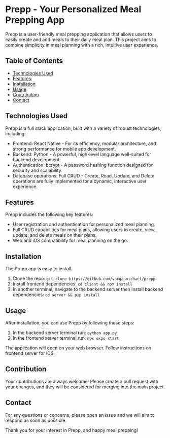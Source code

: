 # Prepp - Your Personalized Meal Prepping App

Prepp is a user-friendly meal prepping application that allows users to easily create and add meals to their daily meal plan. This project aims to combine simplicity in meal planning with a rich, intuitive user experience.

## Table of Contents

- [Technologies Used](#technologies-used)
- [Features](#features)
- [Installation](#installation)
- [Usage](#usage)
- [Contribution](#contribution)
- [Contact](#contact)

## Technologies Used

Prepp is a full stack application, built with a variety of robust technologies, including:

* Frontend: React Native - For its efficiency, modular architecture, and strong performance for mobile app development.
* Backend: Python - A powerful, high-level language well-suited for backend development.
* Authentication: bcrypt - A password hashing function designed for security and scalability.
* Database operations: Full CRUD - Create, Read, Update, and Delete operations are fully implemented for a dynamic, interactive user experience.

## Features

Prepp includes the following key features:

* User registration and authentication for personalized meal planning.
* Full CRUD capabilities for meal plans, allowing users to create, view, update, and delete meals on their plans.
* Web and iOS compatibility for meal planning on the go.

## Installation

The Prepp app is easy to install. 

1. Clone the repo: `git clone https://github.com/vargasmichael/prepp`
2. Install frontend dependencies: `cd client && npm install`
3. In another terminal, navigate to the backend server then install backend dependencies: `cd server && pip install`

## Usage

After installation, you can use Prepp by following these steps:

1. In the backend server terminal run: `python app.py`
2. In the frontend server terminal run: `npx expo start`

The application will open on your web browser. Follow instrucitons on frontend server for iOS.

## Contribution

Your contributions are always welcome! Please create a pull request with your changes, and they will be considered for merging into the main project.

## Contact

For any questions or concerns, please open an issue and we will aim to respond as soon as possible.

Thank you for your interest in Prepp, and happy meal prepping!
